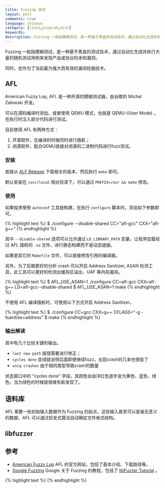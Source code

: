 ```yaml
---
title: Fuzzing 测试
layout: post
comments: true
language: chinese
category: [linux,program,misc]
keywords:
description: Fuzzing 一般指模糊测试，是一种基于黑盒的测试技术，通过自动化生成并执行大量的随机测试用例来发现产品或协议的未知漏洞。同时，也作为了当前最为强大而有效的漏洞挖掘技术。
---
```


Fuzzing 一般指模糊测试，是一种基于黑盒的测试技术，通过自动化生成并执行大量的随机测试用例来发现产品或协议的未知漏洞。

同时，也作为了当前最为强大而有效的漏洞挖掘技术。

<!-- more -->

## AFL

American Fuzzy Lop, AFL 是一种开源的模糊测试器，由谷歌的 Michal Zalewski 开发。

可以在源码编译时添加，或者使用 QEMU 模式，也就是 QEMU-(User Mode) ，在执行时注入部分代码进行测试。

目前使用 AFL 有两种方式：

1. 开源软件，在编译的时候同时进行插桩；
2. 闭源软件，配合QEMU直接对闭源的二进制代码进行fuzz测试。

### 安装

直接从 [ALF Release](http://lcamtuf.coredump.cx/afl/releases/) 下载相关的版本，然后执行 `make` 即可。

默认安装在 `/usr/local` 相对目录下，可以通过 `PREFIX=/usr && make` 修改。

### 使用

<!--
ASAN 是GCC支持的一个性能，所以，在使用ALF对软件进行编译之前，只需要设置环境变量即可，指令如下：
export AFL_USE_ASAN=1
-->

如果程序使用 `autoconf` 工具链构建，在执行 `configure` 脚本时，添加如下参数即可。

{% highlight text %}
$ ./configure --disable-shared CC="afl-gcc" CXX="afl-g++"
{% endhighlight %}

其中 `--disable-shared` 选项可以允许通过 `LD_LIBRARY_PATH` 变量，让程序加载经过 AFL 插桩的 `.so` 文件，进行静态构建而不是动态链接。

如果是其它的 `Makefile` 文件，可以直接修改引用的编译器。

另外，为了后期更好的分析 crash 可以开启 Address Sanitizer, ASAN 检测工具，此工具可以更好的检测出缓存区溢出、UAF 等内存漏洞。

{% highlight text %}
$ AFL_USE_ASAN=1 ./configure CC=afl-gcc CXX=afl-g++ LD=afl-gcc--disable-shared
$ AFL_USE_ASAN=1 make
{% endhighlight %}

不使用 AFL 编译插桩时，可使用以下方式开启 Address Sanitizer。

{% highlight text %}
$ ./configure CC=gcc CXX=g++ CFLAGS="-g -fsanitize=address"
$ make
{% endhighlight %}

<!--
afl-fuzz -m 300 -i fuzz_in -o fuzz_out ./foobar -f

常见参数含义如下。

-m 分配的内存空间
-i 测试样本的路径
-o 输出结果的路径

-f参数表示：testcase的内容会作为afl_test的stdin
-t：设置程序运行超时值，单位为 ms
-M：运行主(Master) Fuzzer
-S：运行从属(Slave) Fuzzer
-->

### 输出解读

其中有几个比较关键的输出。

* `last new path` 报错需要进行修正；
* `cycles done`  变绿就说明后面即使继续fuzz，出现crash的几率也很低了
* `uniq crashes` 由于相同类型导致crash的数量

状态窗口中的 "cycles done" 字段，其颜色会由洋红色逐步变为黄色、蓝色、绿色，当为绿色的时候就很难有新发现了。

## 语料库

AFL 需要一些初始输入数据作为 Fuzzing 的起点，这些输入甚至可以是毫无意义的数据，AFL 可以通过启发式算法自动确定文件格式结构。

<!--
通过Hello字符串凭空生成了大量的JPGE图像
https://lcamtuf.blogspot.com/2014/11/pulling-jpegs-out-of-thin-air.html

* 有效输入。虽然无效的输入也可以，但是有效输入可以更快的找到更多的执行路径；
* 尽量小的体积。可以节省内存以及处理时间，建议小于 1KB ，可以参考 perf_tips.txt 。

https://www.freebuf.com/articles/system/191536.html
http://zeroyu.xyz/2019/05/15/how-to-use-afl-fuzz/
https://stfpeak.github.io/2017/06/11/Finding-bugs-using-AFL/
https://stfpeak.github.io/2017/06/12/AFL-Cautions/
https://paper.seebug.org/841/
-->

## libfuzzer

<!--
https://github.com/google/fuzzing/blob/master/tutorial/libFuzzerTutorial.md
https://llvm.org/docs/LibFuzzer.html
-->

## 参考

* [American Fuzzy Lop](http://lcamtuf.coredump.cx/afl/) AFL 的官方网站，包括了基本介绍、下载路径等。
* [Google Fuzzing](https://github.com/google/fuzzing) Google 关于 Fuzzing 的教程，包括了 [libFuzzer Tutorial](https://github.com/google/fuzzing/blob/master/tutorial/libFuzzerTutorial.md) 。

<!--
使用QEMU进行测试
http://www.gandalf.site/2019/01/aflafl-qemufuzz.html
https://cool-y.github.io/2019/07/09/afl-first-try/

https://github.com/google/syzkaller
https://github.com/xxg1413/fuzzer/tree/master/iFuzz

http://bobao.360.cn/news/detail/3354.html
http://www.jianshu.com/p/015c471f5a9d
http://ele7enxxh.com/Use-AFL-For-Stagefright-Fuzzing-On-Linux.html
http://www.freebuf.com/articles/system/133210.html
http://www.hackdig.com/07/hack-24522.htm
总结
https://zhuanlan.zhihu.com/p/43432370

二进制分析方面主要利用技术包括：动态分析(Dynamic Analysis)、静态分析(Static Analysis)、符号化执行(Symbolic Execution)、Constraint Solving、资讯流追踪技术(Data Flow Tracking)以及自动化测试(Fuzz Testing)


https://source.android.com/devices/tech/debug/libfuzzer

https://i-m.dev/posts/20190831-143715.html
http://pwn4.fun/2017/07/15/libFuzzer%E8%8F%9C%E9%B8%9F%E5%85%A5%E9%97%A8/
https://www.secpulse.com/archives/71898.html
https://google.github.io/clusterfuzz/setting-up-fuzzing/libfuzzer-and-afl/
https://chromium.googlesource.com/chromium/src/testing/libfuzzer/+/HEAD/getting_started.md


https://bbs.pediy.com/thread-249986.htm
-->

{% highlight text %}
{% endhighlight %}
